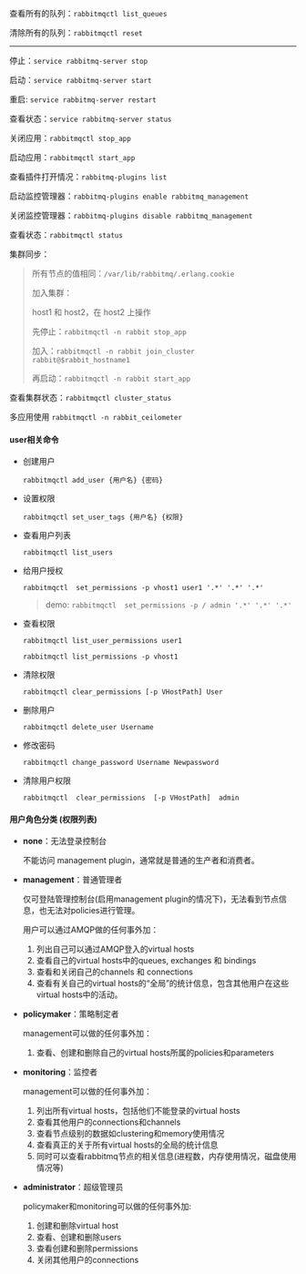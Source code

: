 查看所有的队列：`rabbitmqctl list_queues`

清除所有的队列：`rabbitmqctl reset`

---

停止：`service rabbitmq-server stop`

启动：`service rabbitmq-server start`

重启:   `service rabbitmq-server restart`

查看状态：`service rabbitmq-server status`

关闭应用：`rabbitmqctl stop_app`

启动应用：`rabbitmqctl start_app`

查看插件打开情况：`rabbitmq-plugins list`

启动监控管理器：`rabbitmq-plugins enable rabbitmq_management`

关闭监控管理器：`rabbitmq-plugins disable rabbitmq_management`

查看状态：`rabbitmqctl status`

集群同步：

> 所有节点的值相同：`/var/lib/rabbitmq/.erlang.cookie`
>
> 加入集群：
>
> host1 和 host2，在 host2 上操作
>
> 先停止：`rabbitmqctl -n rabbit stop_app`
>
> 加入：`rabbitmqctl -n rabbit join_cluster rabbit@$rabbit_hostname1`
>
> 再启动：`rabbitmqctl -n rabbit start_app`

查看集群状态：`rabbitmqctl cluster_status`

多应用使用  `rabbitmqctl -n rabbit_ceilometer`





#### user相关命令

- 创建用户

  `rabbitmqctl add_user {用户名} {密码}`

- 设置权限

  `rabbitmqctl set_user_tags {用户名} {权限}`

- 查看用户列表

  `rabbitmqctl list_users`

- 给用户授权

  `rabbitmqctl  set_permissions -p vhost1 user1 '.*' '.*' '.*' `

  > demo: `rabbitmqctl  set_permissions -p / admin '.*' '.*' '.*' `

- 查看权限

  `rabbitmqctl list_user_permissions user1`

  `rabbitmqctl list_permissions -p vhost1`

- 清除权限

  `rabbitmqctl clear_permissions [-p VHostPath] User`

- 删除用户

  `rabbitmqctl delete_user Username`

- 修改密码

  `rabbitmqctl change_password Username Newpassword`

- 清除用户权限

  `rabbitmqctl  clear_permissions  [-p VHostPath]  admin`



#### 用户角色分类  (权限列表)

- **none**：无法登录控制台

  不能访问 management plugin，通常就是普通的生产者和消费者。

- **management**：普通管理者

  仅可登陆管理控制台(启用management plugin的情况下)，无法看到节点信息，也无法对policies进行管理。

  用户可以通过AMQP做的任何事外加： 

  1. 列出自己可以通过AMQP登入的virtual hosts
  2. 查看自己的virtual hosts中的queues, exchanges 和 bindings
  3. 查看和关闭自己的channels 和 connections
  4. 查看有关自己的virtual hosts的“全局”的统计信息，包含其他用户在这些virtual hosts中的活动。

- **policymaker**：策略制定者

  management可以做的任何事外加：

  1. 查看、创建和删除自己的virtual hosts所属的policies和parameters

- **monitoring**：监控者

  management可以做的任何事外加：

  1. 列出所有virtual hosts，包括他们不能登录的virtual hosts
  2. 查看其他用户的connections和channels
  3. 查看节点级别的数据如clustering和memory使用情况
  4. 查看真正的关于所有virtual hosts的全局的统计信息
  5. 同时可以查看rabbitmq节点的相关信息(进程数，内存使用情况，磁盘使用情况等)

- **administrator**：超级管理员

  policymaker和monitoring可以做的任何事外加:

  1. 创建和删除virtual host
  2. 查看、创建和删除users
  3. 查看创建和删除permissions
  4. 关闭其他用户的connections


